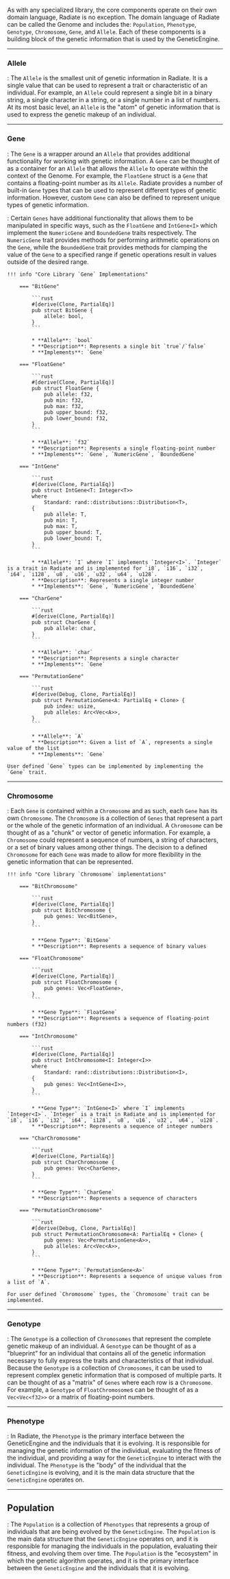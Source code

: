 As with any specialized library, the core components operate on their own domain language, Radiate is no exception. The domain language of Radiate can be called the Genome and includes the: `Population`, `Phenotype`, `Genotype`, `Chromosome`, `Gene`, and `Allele`. Each of these components is a building block of the genetic information that is used by the GeneticEngine. 

---

### Allele
: The `Allele` is the smallest unit of genetic information in Radiate. It is a single value that can be used to represent a trait or characteristic of an individual. For example, an `Allele` could represent a single bit in a binary string, a single character in a string, or a single number in a list of numbers. At its most basic level, an `Allele` is the "atom" of genetic information that is used to express the genetic makeup of an individual.

___
### Gene
: The `Gene` is a wrapper around an `Allele` that provides additional functionality for working with genetic information. A `Gene` can be thought of as a container for an `Allele` that allows the `Allele` to operate within the context of the Genome. For example, the `FloatGene` struct is a `Gene` that contains a floating-point number as its `Allele`. Radiate provides a number of built-in `Gene` types that can be used to represent different types of genetic information. However, custom `Gene` can also be defined to represent unique types of genetic information.

 : Certain `Genes` have additional functionality that allows them to be manipulated in specific ways, such as the `FloatGene` and `IntGene<I>` which implement the `NumericGene` and  `BoundedGene` traits respectively. The `NumericGene` trait provides methods for performing arithmetic operations on the `Gene`, while the `BoundedGene` trait provides methods for clamping the value of the `Gene` to a specified range if genetic operations result in values outside of the desired range.

    !!! info "Core Library `Gene` Implementations"

        === "BitGene"

            ```rust
            #[derive(Clone, PartialEq)]
            pub struct BitGene {
                allele: bool,
            }
            ```

            * **Allele**: `bool`
            * **Description**: Represents a single bit `true`/`false`
            * **Implements**: `Gene`

        === "FloatGene"

            ```rust
            #[derive(Clone, PartialEq)]
            pub struct FloatGene {
                pub allele: f32,
                pub min: f32,
                pub max: f32,
                pub upper_bound: f32,
                pub lower_bound: f32,
            }
            ```

            * **Allele**: `f32`
            * **Description**: Represents a single floating-point number
            * **Implements**: `Gene`, `NumericGene`, `BoundedGene`

        === "IntGene"

            ```rust
            #[derive(Clone, PartialEq)]
            pub struct IntGene<T: Integer<T>>
            where
                Standard: rand::distributions::Distribution<T>,
            {
                pub allele: T,
                pub min: T,
                pub max: T,
                pub upper_bound: T,
                pub lower_bound: T,
            }
            ```

            * **Allele**: `I` where `I` implements `Integer<I>`. `Integer` is a trait in Radiate and is implemented for `i8`, `i16`, `i32`, `i64`, `i128`, `u8`, `u16`, `u32`, `u64`, `u128`.
            * **Description**: Represents a single integer number
            * **Implements**: `Gene`, `NumericGene`, `BoundedGene`
    
        === "CharGene"

            ```rust
            #[derive(Clone, PartialEq)]
            pub struct CharGene {
                pub allele: char,
            }
            ```

            * **Allele**: `char`
            * **Description**: Represents a single character
            * **Implements**: `Gene`
    
        === "PermutationGene"

            ```rust
            #[derive(Debug, Clone, PartialEq)]
            pub struct PermutationGene<A: PartialEq + Clone> {
                pub index: usize,
                pub alleles: Arc<Vec<A>>,
            }
            ```

            * **Allele**: `A`
            * **Description**: Given a list of `A`, represents a single value of the list
            * **Implements**: `Gene`

    User defined `Gene` types can be implemented by implementing the `Gene` trait.


___
### Chromosome
: Each `Gene` is contained within a `Chromosome` and as such, each `Gene` has its own `Chromosome`.
The `Chromosome` is a collection of `Genes` that represent a part or the whole of the genetic information of an individual. A `Chromosome` can be thought of as a "chunk" or vector of genetic information. For example, a `Chromosome` could represent a sequence of numbers, a string of characters, or a set of binary values among other things. The decision to a defined `Chromosome` for each `Gene` was made to allow for more flexibility in the genetic information that can be represented. 

    !!! info "Core library `Chromosome` implementations"

        === "BitChromosome"

            ```rust
            #[derive(Clone, PartialEq)]
            pub struct BitChromosome {
                pub genes: Vec<BitGene>,
            }
            ```

            * **Gene Type**: `BitGene`
            * **Description**: Represents a sequence of binary values

        === "FloatChromosome"

            ```rust
            #[derive(Clone, PartialEq)]
            pub struct FloatChromosome {
                pub genes: Vec<FloatGene>,
            }
            ```

            * **Gene Type**: `FloatGene`
            * **Description**: Represents a sequence of floating-point numbers (f32)

        === "IntChromosome"

            ```rust
            #[derive(Clone, PartialEq)]
            pub struct IntChromosome<I: Integer<I>>
            where
                Standard: rand::distributions::Distribution<I>,
            {
                pub genes: Vec<IntGene<I>>,
            } 
            ```

            * **Gene Type**: `IntGene<I>` where `I` implements `Integer<I>`. `Integer` is a trait in Radiate and is implemented for `i8`, `i16`, `i32`, `i64`, `i128`, `u8`, `u16`, `u32`, `u64`, `u128`.
            * **Description**: Represents a sequence of integer numbers

        === "CharChromosome"

            ```rust
            #[derive(Clone, PartialEq)]
            pub struct CharChromosome {
                pub genes: Vec<CharGene>,
            }
            ```

            * **Gene Type**: `CharGene`
            * **Description**: Represents a sequence of characters

        === "PermutationChromosome"

            ```rust
            #[derive(Debug, Clone, PartialEq)]
            pub struct PermutationChromosome<A: PartialEq + Clone> {
                pub genes: Vec<PermutationGene<A>>,
                pub alleles: Arc<Vec<A>>,
            }
            ```

            * **Gene Type**: `PermutationGene<A>`
            * **Description**: Represents a sequence of unique values from a list of `A`.

    For user defined `Chromosome` types, the `Chromosome` trait can be implemented.

___
### Genotype
: The `Genotype` is a collection of `Chromosomes` that represent the complete genetic makeup of an individual. A `Genotype` can be thought of as a "blueprint" for an individual that contains all of the genetic information necessary to fully express the traits and characteristics of that individual. Because the `Genotype` is a collection of `Chromosomes`, it can be used to represent complex genetic information that is composed of multiple parts. It can be thought of as a "matrix" of `Genes` where each row is a `Chromosome`. For example, a `Genotype` of `FloatChromosome`s can be thought of as a `Vec<Vec<f32>>` or a matrix of floating-point numbers.

___
### Phenotype
: In Radiate, the `Phenotype` is the primary interface between the GeneticEngine and the individuals that it is evolving. It is responsible for managing the genetic information of the individual, evaluating the fitness of the individual, and providing a way for the `GeneticEngine` to interact with the individual. The `Phenotype` is the "body" of the individual that the `GeneticEngine` is evolving, and it is the main data structure that the `GeneticEngine` operates on.

___
## Population
: The `Population` is a collection of `Phenotypes` that represents a group of individuals that are being evolved by the `GeneticEngine`. The `Population` is the main data structure that the `GeneticEngine` operates on, and it is responsible for managing the individuals in the population, evaluating their fitness, and evolving them over time. The `Population` is the "ecosystem" in which the genetic algorithm operates, and it is the primary interface between the `GeneticEngine` and the individuals that it is evolving.
